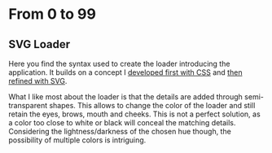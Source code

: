 # From 0 to 99

## SVG Loader

Here you find the syntax used to create the loader introducing the application. It builds on a concept I [developed first with CSS](https://codepen.io/borntofrappe/pen/yxExMw) and [then refined with SVG](https://codepen.io/borntofrappe/pen/dybJxMv).

What I like most about the loader is that the details are added through semi-transparent shapes. This allows to change the color of the loader and still retain the eyes, brows, mouth and cheeks. This is not a perfect solution, as a color too close to white or black will conceal the matching details. Considering the lightness/darkness of the chosen hue though, the possibility of multiple colors is intriguing.